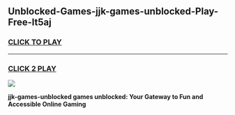 
## Unblocked-Games-jjk-games-unblocked-Play-Free-lt5aj
<h3>
<a href="https://premium76.site?title=jjk-games-unblocked&ref=20A">CLICK TO PLAY</a></h3>
<hr>

<h3>
<a href="https://premium76.site?title=jjk-games-unblocked&ref=20A">CLICK 2 PLAY</a>
  
</h3>

<a href="https://premium76.site?title=jjk-games-unblocked&ref=20A"><img src="https://clearcache.store/games.png"></a>


**jjk-games-unblocked games unblocked: Your Gateway to Fun and Accessible Online Gaming**

